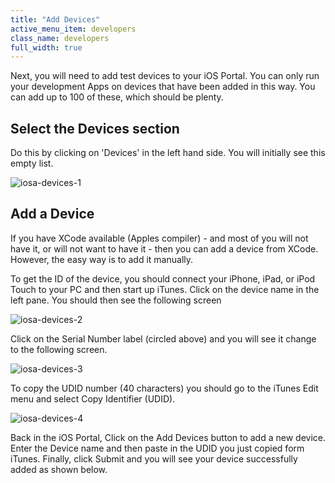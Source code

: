 ```yaml
---
title: "Add Devices"
active_menu_item: developers
class_name: developers
full_width: true
---
```



Next, you will need to add test devices to your iOS Portal. You can only run your development Apps on devices that have been added in this way. You can add up to 100 of these, which should be plenty.

## Select the Devices section

Do this by clicking on 'Devices' in the left hand side. You will initially see this empty list.

![iosa-devices-1](/img/docs/iosa-devices-1.zoom67.png)

## Add a Device

If you have XCode available (Apples compiler) - and most of you will not have it, or will not want to have it - then you can add a device from XCode. However, the easy way is to add it manually.

To get the ID of the device, you should connect your iPhone, iPad, or iPod Touch to your PC and then start up iTunes. Click on the device name in the left pane. You should then see the following screen

![iosa-devices-2](/img/docs/iosa-devices-2.zoom68.png)

Click on the Serial Number label (circled above) and you will see it change to the following screen.

![iosa-devices-3](/img/docs/iosa-devices-3.zoom82.png)

To copy the UDID number (40 characters) you should go to the iTunes Edit menu and select Copy Identifier (UDID).

![iosa-devices-4](/img/docs/iosa-devices-4.zoom68.png)

Back in the iOS Portal, Click on the Add Devices button to add a new device. Enter the Device name and then paste in the UDID you just copied form iTunes. Finally, click Submit and you will see your device successfully added as shown below.

